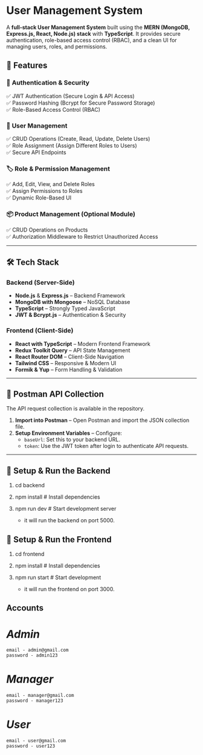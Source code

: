 # **User Management System**

A **full-stack User Management System** built using the **MERN (MongoDB, Express.js, React, Node.js) stack** with **TypeScript**. It provides secure authentication, role-based access control (RBAC), and a clean UI for managing users, roles, and permissions.

## **🚀 Features**

### 🔐 **Authentication & Security**

✅ JWT Authentication (Secure Login & API Access)  
✅ Password Hashing (Bcrypt for Secure Password Storage)  
✅ Role-Based Access Control (RBAC)

### 👥 **User Management**

✅ CRUD Operations (Create, Read, Update, Delete Users)  
✅ Role Assignment (Assign Different Roles to Users)  
✅ Secure API Endpoints

### 🏷️ **Role & Permission Management**

✅ Add, Edit, View, and Delete Roles  
✅ Assign Permissions to Roles  
✅ Dynamic Role-Based UI

### 📦 **Product Management (Optional Module)**

✅ CRUD Operations on Products  
✅ Authorization Middleware to Restrict Unauthorized Access

---

## **🛠️ Tech Stack**

### **Backend (Server-Side)**

- **Node.js** & **Express.js** – Backend Framework
- **MongoDB with Mongoose** – NoSQL Database
- **TypeScript** – Strongly Typed JavaScript
- **JWT & Bcrypt.js** – Authentication & Security

### **Frontend (Client-Side)**

- **React with TypeScript** – Modern Frontend Framework
- **Redux Toolkit Query** – API State Management
- **React Router DOM** – Client-Side Navigation
- **Tailwind CSS** – Responsive & Modern UI
- **Formik & Yup** – Form Handling & Validation

---

## **📩 Postman API Collection**

The API request collection is available in the repository.

1. **Import into Postman** – Open Postman and import the JSON collection file.
2. **Setup Environment Variables** – Configure:
   - `baseUrl`: Set this to your backend URL.
   - `token`: Use the JWT token after login to authenticate API requests.

---

## **🚀 Setup & Run the Backend**

1. cd backend
2. npm install # Install dependencies
3. npm run dev # Start development server

   - it will run the backend on port 5000.

## **🚀 Setup & Run the Frontend**

1. cd frontend
2. npm install # Install dependencies
3. npm run start # Start development

   - it will run the frontend on port 3000.

## **Accounts**

# _Admin_

    email - admin@gmail.com
    password - admin123

# *Manager*
    email - manager@gmail.com
    password - manager123

# *User*
    email - user@gmail.com
    password - user123